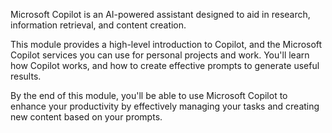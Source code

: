 Microsoft Copilot is an AI-powered assistant designed to aid in research, information retrieval, and content creation.

This module provides a high-level introduction to Copilot, and the Microsoft Copilot services you can use for personal projects and work. You'll learn how Copilot works, and how to create effective prompts to generate useful results.

By the end of this module, you'll be able to use Microsoft Copilot to enhance your productivity by effectively managing your tasks and creating new content based on your prompts.
